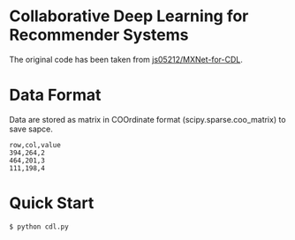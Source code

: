# Collaborative Deep Learning for Recommender Systems
The original code has been taken from [js05212/MXNet-for-CDL](https://github.com/js05212/MXNet-for-CDL).
 
# Data Format
Data are stored as matrix in COOrdinate format (scipy.sparse.coo_matrix) to save sapce.
```
row,col,value
394,264,2
464,201,3
111,198,4
```

# Quick Start
```
$ python cdl.py
```
